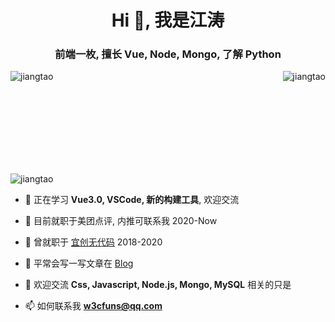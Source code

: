 <h1 align="center">Hi 👋, 我是江涛</h1>
<h3 align="center">前端一枚, 擅长 Vue, Node, Mongo, 了解 Python</h3>


<p align="left" style="display: flex;height: 150px;justify-content: space-between;">
<img src="https://github-readme-stats.vercel.app/api?username=jiangtao&show_icons=true&icon_color=0366d6&text_color=24292e&bg_color=ffffff&hide_title=true" alt="jiangtao" />
<br>
<img style="margin-left:5px;" src="https://github-readme-stats.vercel.app/api/top-langs/?username=jiangtao&layout=compact&hide=html" alt="jiangtao" />
</p>

<p align="left"> <img src="https://komarev.com/ghpvc/?username=jiangtao" alt="jiangtao" /> </p>

- 🌱 正在学习 **Vue3.0, VSCode, 新的构建工具**, 欢迎交流

- 👯 目前就职于美团点评, 内推可联系我 2020-Now

- 👯 曾就职于 [宜创无代码](https://www.wudaima.com) 2018-2020

- 📝 平常会写一写文章在 [Blog](https://github.com/jiangtao/blog)

- 💬 欢迎交流 **Css, Javascript, Node.js, Mongo, MySQL** 相关的只是

- 📫 如何联系我 **w3cfuns@qq.com**